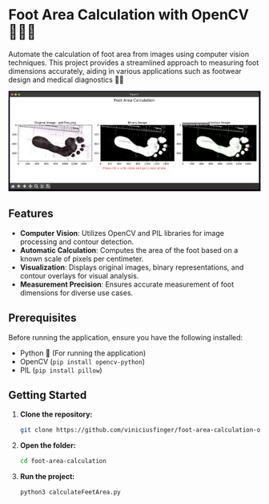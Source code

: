 # Foot Area Calculation with OpenCV 🦶📏🐍

Automate the calculation of foot area from images using computer vision techniques. This project provides a streamlined approach to measuring foot dimensions accurately, aiding in various applications such as footwear design and medical diagnostics 📏👟

![image](usage.png)


## Features

- **Computer Vision**: Utilizes OpenCV and PIL libraries for image processing and contour detection.
- **Automatic Calculation**: Computes the area of the foot based on a known scale of pixels per centimeter.
- **Visualization**: Displays original images, binary representations, and contour overlays for visual analysis.
- **Measurement Precision**: Ensures accurate measurement of foot dimensions for diverse use cases.

## Prerequisites

Before running the application, ensure you have the following installed:

- Python 🐍 (For running the application)
- OpenCV (`pip install opencv-python`)
- PIL (`pip install pillow`)

## Getting Started

1. **Clone the repository:**
   ```bash
   git clone https://github.com/viniciusfinger/foot-area-calculation-opencv.git
   ```

2. **Open the folder:**
   ```bash
   cd foot-area-calculation
   ```

3. **Run the project:**
    ```bash
    python3 calculateFeetArea.py
    ```